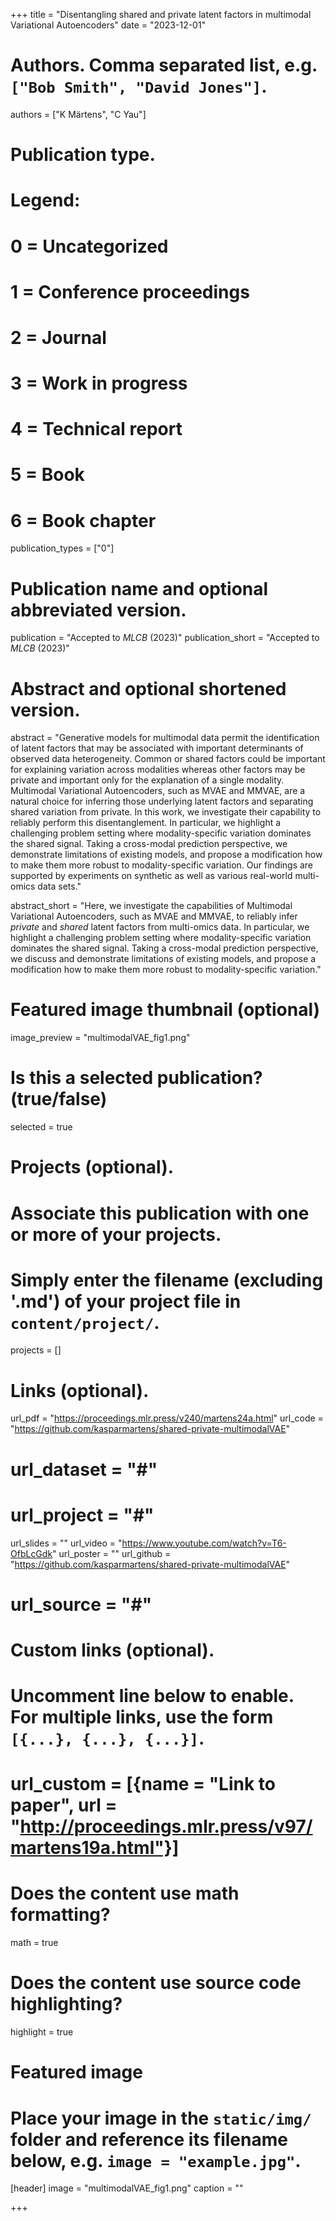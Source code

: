 +++
title = "Disentangling shared and private latent factors in multimodal Variational Autoencoders"
date = "2023-12-01"

# Authors. Comma separated list, e.g. `["Bob Smith", "David Jones"]`.
authors = ["K Märtens", "C Yau"]

# Publication type.
# Legend:
# 0 = Uncategorized
# 1 = Conference proceedings
# 2 = Journal
# 3 = Work in progress
# 4 = Technical report
# 5 = Book
# 6 = Book chapter
publication_types = ["0"]

# Publication name and optional abbreviated version.
publication = "Accepted to *MLCB* (2023)"
publication_short = "Accepted to *MLCB* (2023)"

# Abstract and optional shortened version.
abstract = "Generative models for multimodal data permit the identification of latent factors that may be associated with important determinants of observed data heterogeneity. Common or shared factors could be important for explaining variation across modalities whereas other factors may be private and important only for the explanation of a single modality. Multimodal Variational Autoencoders, such as MVAE and MMVAE, are a natural choice for inferring those underlying latent factors and separating shared variation from private. In this work, we investigate their capability to reliably perform this disentanglement. In particular, we highlight a challenging problem setting where modality-specific variation dominates the shared signal. Taking a cross-modal prediction perspective, we demonstrate limitations of existing models, and propose a modification how to make them more robust to modality-specific variation. Our findings are supported by experiments on synthetic as well as various real-world multi-omics data sets."

abstract_short = "Here, we investigate the capabilities of Multimodal Variational Autoencoders, such as MVAE and MMVAE, to reliably infer *private* and *shared* latent factors from multi-omics data. In particular, we highlight a challenging problem setting where modality-specific variation dominates the shared signal. Taking a cross-modal prediction perspective, we discuss and demonstrate limitations of existing models, and propose a modification how to make them more robust to modality-specific variation."

# Featured image thumbnail (optional)
image_preview = "multimodalVAE_fig1.png"

# Is this a selected publication? (true/false)
selected = true

# Projects (optional).
#   Associate this publication with one or more of your projects.
#   Simply enter the filename (excluding '.md') of your project file in `content/project/`.
projects = []

# Links (optional).
url_pdf = "https://proceedings.mlr.press/v240/martens24a.html"
url_code = "https://github.com/kasparmartens/shared-private-multimodalVAE"
# url_dataset = "#"
# url_project = "#"
url_slides = ""
url_video = "https://www.youtube.com/watch?v=T6-OfbLcGdk"
url_poster = ""
url_github = "https://github.com/kasparmartens/shared-private-multimodalVAE"
# url_source = "#"

# Custom links (optional).
#   Uncomment line below to enable. For multiple links, use the form `[{...}, {...}, {...}]`.
# url_custom = [{name = "Link to paper", url = "http://proceedings.mlr.press/v97/martens19a.html"}]

# Does the content use math formatting?
math = true

# Does the content use source code highlighting?
highlight = true

# Featured image
# Place your image in the `static/img/` folder and reference its filename below, e.g. `image = "example.jpg"`.
[header]
image = "multimodalVAE_fig1.png"
caption = ""

+++
